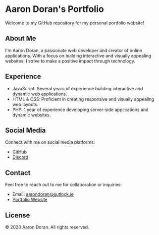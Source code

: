 # Aaron Doran's Portfolio

Welcome to my GitHub repository for my personal portfolio website!

## About Me

I'm Aaron Doran, a passionate web developer and creator of online applications. With a focus on building interactive and visually appealing websites, I strive to make a positive impact through technology.

## Experience

- JavaScript: Several years of experience building interactive and dynamic web applications.
- HTML & CSS: Proficient in creating responsive and visually appealing web layouts.
- PHP: 1 year of experience developing server-side applications and dynamic websites.

## Social Media

Connect with me on social media platforms:

- [GitHub](https://github.com/Aarondoran)
- [Discord](discordapp.com/users/1059184281605378078)
## Contact

Feel free to reach out to me for collaboration or inquiries:

- Email: aarondoran@outlook.ie
- [Portfolio Website](https://aarondoran.github.io/Aarondoran)

## License

© 2023 Aaron Doran. All rights reserved.

